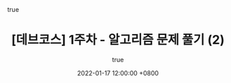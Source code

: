 ---
title:    "[데브코스] 1주차 - 알고리즘 문제 풀기 (2)"
author:
  name: JaeHo YooN
  link: https://github.com/dkssud8150
date: 2022-01-17 12:00:00 +0800
categories: [Review, Autonomous Driving]
tags: [Autonomous Driving, MV3D]
toc: True
comments: True
math: true
# mermaid: true
# image:
#   src: /assets/img/autodriving/MV3D/pointcloud.png
#   width: 800
#   height: 500
---